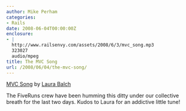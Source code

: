 ```yaml
---
author: Mike Perham
categories:
- Rails
date: 2008-06-04T00:00:00Z
enclosure:
- |
  http://www.railsenvy.com/assets/2008/6/3/mvc_song.mp3
  323027
  audio/mpeg
title: The MVC Song
url: /2008/06/04/the-mvc-song/
---
```


[MVC Song][1] by [Laura Balch][2]

The FiveRuns crew have been humming this ditty under our collective breath for the last two days. Kudos to Laura for an addictive little tune!

 [1]: http://www.railsenvy.com/assets/2008/6/3/mvc_song.mp3
 [2]: http://www.myspace.com/laurabalch
